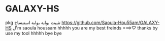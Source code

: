 # GALAXY-HS
pkg تثبيت بوابة
بوابة استنساخ
https://github.com/Saoula-Hou55am/GALAXY-HS
ل'm saoula houssam 
hhhhh you are my best freinds ===>♡
thanks by use my tool hhhhh
bye bye 
